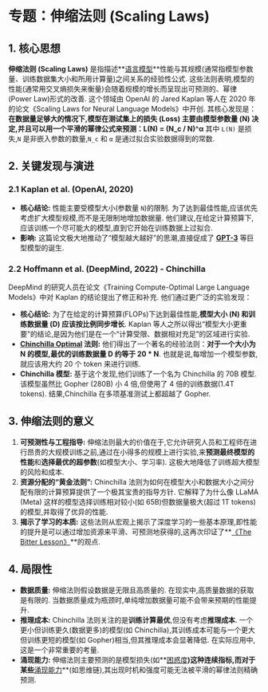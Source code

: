 # 专题：伸缩法则 (Scaling Laws)
## 1. 核心思想
**伸缩法则 (Scaling Laws)** 是指描述**[语言模型](./Lecture1-Language-Models.md)**性能与其规模(通常指模型参数量、训练数据集大小和所用计算量)之间关系的经验性公式. 这些法则表明,模型的性能(通常用交叉熵损失来衡量)会随着规模的增长而呈现出可预测的、幂律(Power Law)形式的改善. 
这个领域由 OpenAI 的 Jared Kaplan 等人在 2020 年的论文《Scaling Laws for Neural Language Models》中开创. 其核心发现是：
**在数据量足够大的情况下,模型在测试集上的损失 (Loss) 主要由模型参数量 (N) 决定,并且可以用一个平滑的幂律公式来预测：L(N) = (N_c / N)^α**
其中 `L(N)` 是损失,`N` 是非嵌入参数的数量,`N_c` 和 `α` 是通过拟合实验数据得到的常数. 
## 2. 关键发现与演进
### 2.1 Kaplan et al. (OpenAI, 2020)
*   **核心结论:** 性能主要受模型大小(参数量 `N`)的限制. 为了达到最佳性能,应该优先考虑扩大模型规模,而不是无限制地增加数据量. 他们建议,在给定计算预算下,应该训练一个尽可能大的模型,直到它开始在训练数据上过拟合. 
*   **影响:** 这篇论文极大地推动了“模型越大越好”的思潮,直接促成了 **[GPT-3](./Lecture1-GPT-4.md)** 等巨型模型的诞生. 
### 2.2 Hoffmann et al. (DeepMind, 2022) - Chinchilla
DeepMind 的研究人员在论文《Training Compute-Optimal Large Language Models》中对 Kaplan 的结论提出了修正和补充. 他们通过更广泛的实验发现：
*   **核心结论:** 为了在给定的计算预算(FLOPs)下达到最佳性能,**模型大小 (N) 和训练数据量 (D) 应该按比例同步增长**. Kaplan 等人之所以得出“模型大小更重要”的结论,是因为他们是在一个“计算受限、数据相对充足”的区域进行实验. 
*   **[Chinchilla Optimal](./Lecture1-Chinchilla-Optimal.md) 法则:** 他们得出了一个著名的经验法则：**对于一个大小为 N 的模型,最优的训练数据量 D 约等于 20 * N**. 也就是说,每增加一个模型参数,就应该用大约 20 个 token 来进行训练. 
*   **Chinchilla 模型:** 基于这个发现,他们训练了一个名为 Chinchilla 的 70B 模型. 该模型虽然比 Gopher (280B) 小 4 倍,但使用了 4 倍的训练数据(1.4T tokens). 结果,Chinchilla 在多项基准测试上都超越了 Gopher. 
## 3. 伸缩法则的意义
1.  **可预测性与工程指导:** 伸缩法则最大的价值在于,它允许研究人员和工程师在进行昂贵的大规模训练之前,通过在小得多的规模上进行实验,来**预测最终模型的性能**和**选择最优的超参数**(如模型大小、学习率). 这极大地降低了训练超大模型的风险和成本. 
2.  **资源分配的“黄金法则”:** Chinchilla 法则为如何在模型大小和数据大小之间分配有限的计算预算提供了一个极其宝贵的指导方针. 它解释了为什么像 LLaMA (Meta) 这样的模型选择训练相对较小(如 65B)但数据量极大(超过 1T tokens)的模型,并取得了优异的性能. 
3.  **揭示了学习的本质:** 这些法则从宏观上揭示了深度学习的一些基本原理,即性能的提升是可以通过增加资源来平滑、可预测地获得的,这再次印证了**[《The Bitter Lesson》](./Lecture1-The-Bitter-Lesson.md)**的观点. 
## 4. 局限性
*   **数据质量:** 伸缩法则假设数据是无限且高质量的. 在现实中,高质量数据的获取是有限的. 当数据质量成为瓶颈时,单纯增加数据量可能不会带来预期的性能提升. 
*   **推理成本:** Chinchilla 法则关注的是**训练计算最优**,但没有考虑**推理成本**. 一个更小但训练更久(数据更多)的模型(如 Chinchilla),其训练成本可能与一个更大但训练更短的模型(如 Gopher)相当,但其推理成本会显著降低. 在实际应用中,这是一个非常重要的考量. 
*   **涌现能力:** 伸缩法则主要预测的是模型损失(如**[困惑度](./Lecture1-Perplexity.md)**)这种连续指标,而对于某些**[涌现能力](./Lecture1-Emergent-Behavior.md)**(如思维链),其出现时机和强度可能无法被平滑的幂律法则精确预测. 
